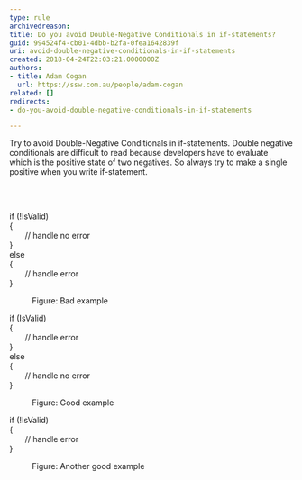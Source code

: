 ```yaml
---
type: rule
archivedreason: 
title: Do you avoid Double-Negative Conditionals in if-statements?
guid: 994524f4-cb01-4dbb-b2fa-0fea1642839f
uri: avoid-double-negative-conditionals-in-if-statements
created: 2018-04-24T22:03:21.0000000Z
authors:
- title: Adam Cogan
  url: https://ssw.com.au/people/adam-cogan
related: []
redirects:
- do-you-avoid-double-negative-conditionals-in-if-statements

---
```



<p class="ssw15-rteElement-P">Try to avoid Double-Negative Conditionals in if-statements. Double negative conditionals are difficult to read because developers have to evaluate which&#160;is the&#160;positive state of two negatives. So always try to make a single positive when you write if-statement. <br></p>
<br><excerpt class='endintro'></excerpt><br>
<p class="ssw15-rteElement-CodeArea">​if (!IsValid)<br>&#123;<br> &#160; &#160; &#160; &#160;// handle no error<br>&#125;<br>else<br>&#123;<br>&#160; &#160; &#160; &#160;// handle error<br>&#125;​<br></p><p></p><dd class="ssw15-rteElement-FigureBad">Figure&#58; Bad e​xample​<br></dd><p class="ssw15-rteElement-CodeArea">if (IsValid)<br>&#123;<br>&#160; &#160; &#160; &#160;// handle error<br>&#125;<br>else<br>&#123;<br>&#160; &#160; &#160; &#160;// handle no error<br>&#125;</p><p></p><dd class="ssw15-rteElement-FigureGood">Figure&#58; Good example​<br></dd><p class="ssw15-rteElement-CodeArea">if (!IsValid)<br>&#123;<br>&#160; &#160; &#160; &#160;// handle error<br>&#125;</p><dd class="ssw15-rteElement-FigureGood">​Figure&#58; Another good example<span style="font-size&#58;13px;">​</span></dd>


